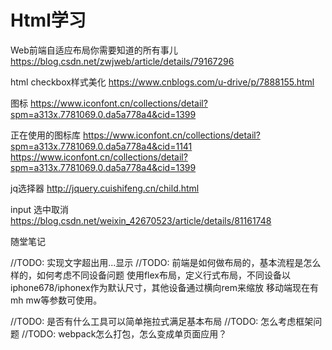 # Html学习

Web前端自适应布局你需要知道的所有事儿
https://blog.csdn.net/zwjweb/article/details/79167296

html checkbox样式美化
https://www.cnblogs.com/u-drive/p/7888155.html


图标
https://www.iconfont.cn/collections/detail?spm=a313x.7781069.0.da5a778a4&cid=1399

正在使用的图标库
https://www.iconfont.cn/collections/detail?spm=a313x.7781069.0.da5a778a4&cid=1141
https://www.iconfont.cn/collections/detail?spm=a313x.7781069.0.da5a778a4&cid=1399

jq选择器
http://jquery.cuishifeng.cn/child.html

input 选中取消
https://blog.csdn.net/weixin_42670523/article/details/81161748


随堂笔记

//TODO: 实现文字超出用...显示
//TODO: 前端是如何做布局的，基本流程是怎么样的，如何考虑不同设备问题
使用flex布局，定义行式布局，不同设备以iphone678/iphonex作为默认尺寸，其他设备通过横向rem来缩放
移动端现在有mh mw等参数可使用。

//TODO: 是否有什么工具可以简单拖拉式满足基本布局
//TODO: 怎么考虑框架问题
//TODO: webpack怎么打包，怎么变成单页面应用？